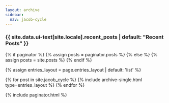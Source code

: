 ```yaml
---
layout: archive
sidebar:
  nav: jacob-cycle
---
```


<h3 class="archive__subtitle">{{ site.data.ui-text[site.locale].recent_posts | default: "Recent Posts" }}</h3>

{% if paginator %}
  {% assign posts = paginator.posts %}
{% else %}
  {% assign posts = site.posts %}
{% endif %}

{% assign entries_layout = page.entries_layout | default: 'list' %}
<div class="entries-{{ entries_layout }}">
  {% for post in site.jacob_cycle %}
    {% include archive-single.html type=entries_layout %}
  {% endfor %}
</div>

{% include paginator.html %}